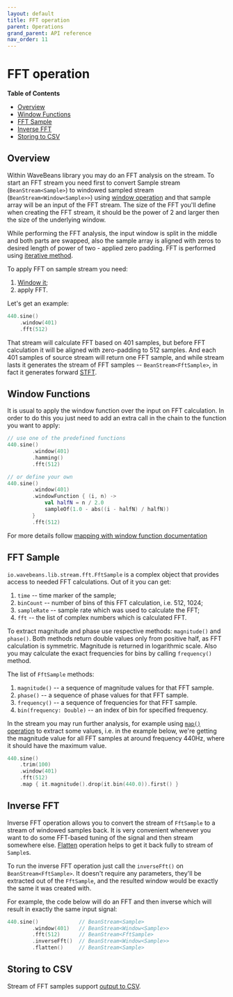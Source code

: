 ```yaml
---
layout: default
title: FFT operation
parent: Operations
grand_parent: API reference
nav_order: 11
---
```

FFT operation
==========

<!-- START doctoc generated TOC please keep comment here to allow auto update -->
<!-- DON'T EDIT THIS SECTION, INSTEAD RE-RUN doctoc TO UPDATE -->
**Table of Contents**

- [Overview](#overview)
- [Window Functions](#window-functions)
- [FFT Sample](#fft-sample)
- [Inverse FFT](#inverse-fft)
- [Storing to CSV](#storing-to-csv)

<!-- END doctoc generated TOC please keep comment here to allow auto update -->

Overview
--------

Within WaveBeans library you may do an FFT analysis on the stream. To start an FFT stream you need first to convert Sample stream (`BeanStream<Sample>`) to windowed sampled stream (`BeanStream<Window<Sample>>`) using [window operation](window-operation.md) and that sample array will be an input of the FFT stream. The size of the FFT you'll define when creating the FFT stream, it should be the power of 2 and larger then the size of the underlying window.

While performing the FFT analysis, the input window is split in the middle and both parts are swapped, also the sample array is aligned with zeros to desired length of power of two - applied zero padding. FFT is performed using [iterative method](https://en.wikipedia.org/wiki/Cooley%E2%80%93Tukey_FFT_algorithm#Data_reordering,_bit_reversal,_and_in-place_algorithms).

To apply FFT on sample stream you need:
1. [Window it](window-operation.md);
2. apply FFT.

Let's get an example:

```kotlin
440.sine()
    .window(401)
    .fft(512)
```

That stream will calculate FFT based on 401 samples, but before FFT calculation it will be aligned with zero-padding to 512 samples. And each 401 samples of source stream will return one FFT sample, and while stream lasts it generates the stream of FFT samples -- `BeanStream<FftSample>`, in fact it generates forward [STFT](https://en.wikipedia.org/wiki/Short-time_Fourier_transform).

Window Functions
--------

It is usual to apply the window function over the input on FFT calculation. In order to do this you just need to add an extra call in the chain to the function you want to apply:

```kotlin
// use one of the predefined functions
440.sine()
        .window(401)
        .hamming()
        .fft(512)

// or define your own
440.sine()
        .window(401)
        .windowFunction { (i, n) ->
            val halfN = n / 2.0
            sampleOf(1.0 - abs((i - halfN) / halfN))
        }
        .fft(512)

```

For more details follow [mapping with window function documentation](map-window-function.md)

FFT Sample
--------

`io.wavebeans.lib.stream.fft.FftSample` is a complex object that provides access to needed FFT calculations. Out of it you can get:
1. `time` -- time marker of the sample;
2. `binCount` -- number of bins of this FFT calculation, i.e. 512, 1024;
3. `sampleRate` -- sample rate which was used to calculate the FFT;
4. `fft` -- the list of complex numbers which is calculated FFT. 

To extract magnitude and phase use respective methods: `magnitude()` and `phase()`. Both methods return double values only from positive half, as FFT calculation is symmetric. Magnitude is returned in logarithmic scale. Also you may calculate the exact frequencies for bins by calling `frequency()` method. 

The list of `FftSample` methods:
1. `magnitude()` -- a sequence of magnitude values for that FFT sample.
2. `phase()` -- a sequence of phase values for that FFT sample. 
3. `frequency()` -- a sequence of frequencies for that FFT sample.  
4. `bin(frequency: Double)` -- an index of bin for specified frequency.

In the stream you may run further analysis, for example using [`map()` operation](map-operation.md) to extract some values, i.e. in the example below, we're getting the magnitude value for all FFT samples at around frequency 440Hz, where it should have the maximum value.

```kotlin
440.sine()
    .trim(100)
    .window(401)
    .fft(512)
    .map { it.magnitude().drop(it.bin(440.0)).first() }
``` 

Inverse FFT
---------

Inverse FFT operation allows you to convert the stream of `FftSample` to a stream of windowed samples back. It is very convenient whenever you want to do some FFT-based tuning of the signal and then stream somewhere else. [Flatten](flatten.md#the-window-is-quite-different) operation helps to get it back fully to stream of `Sample`s. 

To run the inverse FFT operation just call the `inverseFft()` on `BeanStream<FftSample>`. It doesn't require any parameters, they'll be extracted out of the `FftSample`, and the resulted window would be exactly the same it was created with.

For example, the code below will do an FFT and then inverse which will result in exactly the same input signal:

```kotlin
440.sine()             // BeanStream<Sample>
        .window(401)   // BeanStream<Window<Sample>>
        .fft(512)      // BeanStream<FftSample> 
        .inverseFft()  // BeanStream<Window<Sample>>
        .flatten()     // BeanStream<Sample>
```

Storing to CSV
---------

Stream of FFT samples support [output to CSV](../outputs/csv-outputs.md).